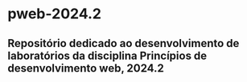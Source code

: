 # pweb-2024.2
## Repositório dedicado ao desenvolvimento de laboratórios da disciplina Princípios de desenvolvimento web, 2024.2